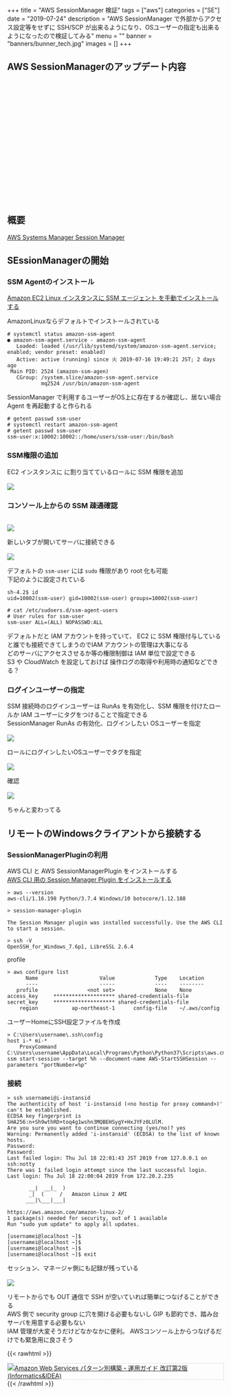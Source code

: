 +++
title = "AWS SessionManager 検証"
tags = ["aws"]
categories = ["SE"]
date = "2019-07-24"
description = "AWS SessionManager で外部からアクセス設定等をせずに SSH/SCP が出来るようになり、OSユーザーの指定も出来るようになったので検証してみる"
menu = ""
banner = "banners/bunner_tech.jpg"
images = []
+++

<!--more-->

## AWS SessionManagerのアップデート内容  
<div class="iframely-embed"><div class="iframely-responsive" style="height: 140px; padding-bottom: 0;"><a href="https://aws.amazon.com/jp/about-aws/whats-new/2019/07/session-manager-launches-run-as-to-start-interactive-sessions-with-your-own-operating-system-user-account/" data-iframely-url="//cdn.iframe.ly/m2bW5CC?iframe=card-small"></a></div></div><script async src="//cdn.iframe.ly/embed.js" charset="utf-8"></script>  

<div class="iframely-embed"><div class="iframely-responsive" style="height: 140px; padding-bottom: 0;"><a href="https://aws.amazon.com/jp/about-aws/whats-new/2019/07/session-manager-launches-tunneling-support-for-ssh-and-scp/" data-iframely-url="//cdn.iframe.ly/Igw93uO?iframe=card-small"></a></div></div><script async src="//cdn.iframe.ly/embed.js" charset="utf-8"></script>  

## 概要  
<i class="fas fa-external-link-alt"></i> [AWS Systems Manager Session Manager](https://docs.aws.amazon.com/ja_jp/systems-manager/latest/userguide/session-manager.html)  

## SEssionManagerの開始
### SSM Agentのインストール
<i class="fas fa-external-link-alt"></i> [Amazon EC2 Linux インスタンスに SSM エージェント を手動でインストールする](https://docs.aws.amazon.com/ja_jp/systems-manager/latest/userguide/sysman-manual-agent-install.html)  

AmazonLinuxならデフォルトでインストールされている  

```
# systemctl status amazon-ssm-agent
● amazon-ssm-agent.service - amazon-ssm-agent
   Loaded: loaded (/usr/lib/systemd/system/amazon-ssm-agent.service; enabled; vendor preset: enabled)
   Active: active (running) since 火 2019-07-16 19:49:21 JST; 2 days ago
 Main PID: 2524 (amazon-ssm-agen)
   CGroup: /system.slice/amazon-ssm-agent.service
           mq2524 /usr/bin/amazon-ssm-agent
```

SessionManager で利用するユーザーがOS上に存在するか確認し、居ない場合 Agent を再起動すると作られる  

```
# getent passwd ssm-user
# systemctl restart amazon-ssm-agent
# getent passwd ssm-user
ssm-user:x:10002:10002::/home/users/ssm-user:/bin/bash
```

### SSM権限の追加
EC2 インスタンスに に割り当てているロールに SSM 権限を追加  
<br />
<img src="/images/2019/aws-ssm/sm_sm_setup01.png" />  

### コンソール上からの SSM 疎通確認
<br />
<img src="/images/2019/aws-ssm/sm_sm_setup02.png" />  

新しいタブが開いてサーバに接続できる  
<br />
<img src="/images/2019/aws-ssm/sm_sm_setup03.png" />  

デフォルトの `ssm-user` には `sudo` 権限があり root 化も可能  
下記のように設定されている  

```
sh-4.2$ id
uid=10002(ssm-user) gid=10002(ssm-user) groups=10002(ssm-user)

# cat /etc/sudoers.d/ssm-agent-users
# User rules for ssm-user
ssm-user ALL=(ALL) NOPASSWD:ALL
```

デフォルトだと IAM アカウントを持っていて、 EC2 に SSM 権限付与していると誰でも接続できてしまうのでIAM アカウントの管理は大事になる  
どのサーバにアクセスさせるか等の権限制御は IAM 単位で設定できる  
S3 や CloudWatch を設定しておけば 操作ログの取得や利用時の通知などできる？  

### ログインユーザーの指定
SSM 接続時のログインユーザーは RunAs を有効化し、SSM 権限を付けたロールか IAM ユーザーにタグをつけることで指定できる  
SessionManager RunAs の有効化、ログインしたい OSユーザーを指定  
<br />
<img src="/images/2019/aws-ssm/sm_sm_setup04.png" />  

ロールにログインしたいOSユーザーでタグを指定  
<br />
<img src="/images/2019/aws-ssm/sm_sm_setup05.png" />  

確認  
<br />
<img src="/images/2019/aws-ssm/sm_sm_setup06.png" />  

ちゃんと変わってる  

## リモートのWindowsクライアントから接続する  
### SessionManagerPluginの利用
AWS CLI と AWS SessionManagerPlugin をインストールする  
<i class="fas fa-external-link-alt"></i> [AWS CLI 用の Session Manager Plugin をインストールする](https://docs.aws.amazon.com/ja_jp/systems-manager/latest/userguide/session-manager-working-with-install-plugin.html#install-plugin-windows)  

```
> aws --version
aws-cli/1.16.198 Python/3.7.4 Windows/10 botocore/1.12.188

> session-manager-plugin

The Session Manager plugin was installed successfully. Use the AWS CLI to start a session.

> ssh -V
OpenSSH_for_Windows_7.6p1, LibreSSL 2.6.4
```

profile  

```
> aws configure list
      Name                    Value             Type    Location
      ----                    -----             ----    --------
   profile                <not set>             None    None
access_key     ******************** shared-credentials-file
secret_key     ******************** shared-credentials-file
    region           ap-northeast-1      config-file    ~/.aws/config
```

ユーザーHomeにSSH設定ファイルを作成  

```
> C:\Users\username\.ssh\config
host i-* mi-*
    ProxyCommand C:\Users\username\AppData\Local\Programs\Python\Python37\Scripts\aws.cmd ssm start-session --target %h --document-name AWS-StartSSHSession --parameters "portNumber=%p"
```

### 接続  
```
> ssh usernamei@i-instansid
The authenticity of host 'i-instansid (<no hostip for proxy command>)' can't be established.
ECDSA key fingerprint is SHA256:n+Sh9wthRD+toq4g1wshn3MQBEHSygY+HxJYFz0LUlM.
Are you sure you want to continue connecting (yes/no)? yes
Warning: Permanently added 'i-instansid' (ECDSA) to the list of known hosts.
Password:
Password:
Last failed login: Thu Jul 18 22:01:43 JST 2019 from 127.0.0.1 on ssh:notty
There was 1 failed login attempt since the last successful login.
Last login: Thu Jul 18 22:00:04 2019 from 172.20.2.235

       __|  __|_  )
       _|  (     /   Amazon Linux 2 AMI
      ___|\___|___|

https://aws.amazon.com/amazon-linux-2/
1 package(s) needed for security, out of 1 available
Run "sudo yum update" to apply all updates.

[usernamei@localhost ~]$
[usernamei@localhost ~]$
[usernamei@localhost ~]$
[usernamei@localhost ~]$ exit
```

セッション、マネージャ側にも記録が残っている  
<br />
<img src="/images/2019/aws-ssm/sm_sm_setup07.png" />  

リモートからでも OUT 通信で SSH が空いていれば簡単につなげることができる  
AWS 側で security group に穴を開ける必要もないし GIP も節約でき、踏み台サーバを用意する必要もない  
IAM 管理が大変そうだけどなかなかに便利。 AWSコンソール上からつなげるだけでも緊急用に良さそう  

{{< rawhtml >}}
<div style="border: dashed 1px #ccc;">
<a href="http://www.amazon.co.jp/exec/obidos/ASIN/4797392576/sinokyoufu-22/ref=nosim/" name="amazletlink" target="_blank"><img src="https://images-fe.ssl-images-amazon.com/images/I/61iiVnqAeGL._SL160_.jpg" alt="Amazon Web Services パターン別構築・運用ガイド 改訂第2版 (Informatics&IDEA)" style="border: none;" /></a>
</div>
{{< /rawhtml >}}
